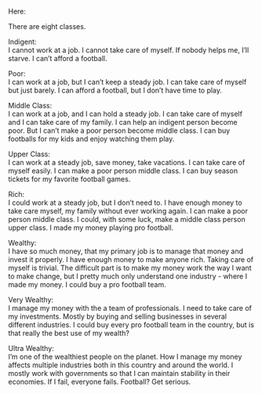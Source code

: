 Here:

There are eight classes.

Indigent:  
I cannot work at a job. I cannot take care of myself. If nobody helps me, I’ll starve. I can’t afford a football.

Poor:  
I can work at a job, but I can’t keep a steady job. I can take care of myself but just barely. I can afford a football, but I don’t have time to play.

Middle Class:  
I can work at a job, and I can hold a steady job. I can take care of myself and I can take care of my family. I can help an indigent person become poor. But I can’t make a poor person become middle class. I can buy footballs for my kids and enjoy watching them play.

Upper Class:  
I can work at a steady job, save money, take vacations. I can take care of myself easily. I can make a poor person middle class. I can buy season tickets for my favorite football games.

Rich:  
I could work at a steady job, but I don’t need to. I have enough money to take care myself, my family without ever working again. I can make a poor person middle class. I could, with some luck, make a middle class person upper class. I made my money playing pro football.

Wealthy:  
I have so much money, that my primary job is to manage that money and invest it properly. I have enough money to make anyone rich. Taking care of myself is trivial. The difficult part is to make my money work the way I want to make change, but I pretty much only understand one industry - where I made my money. I could buy a pro football team.

Very Wealthy:  
I manage my money with the a team of professionals. I need to take care of my investments. Mostly by buying and selling businesses in several different industries. I could buy every pro football team in the country, but is that really the best use of my wealth?

Ultra Wealthy:  
I’m one of the wealthiest people on the planet. How I manage my money affects multiple industries both in this country and around the world. I mostly work with governments so that I can maintain stability in their economies. If I fail, everyone fails. Football? Get serious.